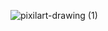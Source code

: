 
![pixilart-drawing (1)](https://github.com/linnall/datebook/assets/38363056/a17aa811-f1d0-4700-ade0-0768a3d26395)
